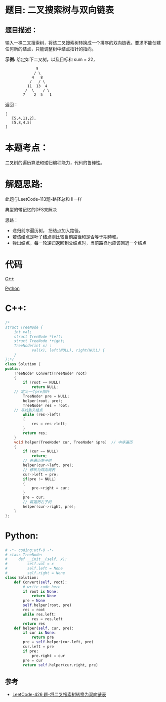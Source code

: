 # 题目: 二叉搜索树与双向链表
## 题目描述：
输入一棵二叉搜索树，将该二叉搜索树转换成一个排序的双向链表。要求不能创建任何新的结点，只能调整树中结点指针的指向。

**示例:**
给定如下二叉树，以及目标和 sum = 22，
```
              5
             / \
            4   8
           /   / \
          11  13  4
         /  \    / \
        7    2  5   1
```
返回：
```
[
   [5,4,11,2],
   [5,8,4,5]
]
```
# 本题考点：
  
  二叉树的遍历算法和递归编程能力，代码的鲁棒性。
  
# 解题思路:
  此题与LeetCode-113题-路径总和 II一样
  
  典型的带记忆的DFS来解决
  
  思路： 
  - 递归前序遍历树， 把结点加入路径。
  - 若该结点是叶子结点则比较当前路径和是否等于期待和。
  - 弹出结点，每一轮递归返回到父结点时，当前路径也应该回退一个结点
  
# 代码

[C++](./ConvertBinarySearchTree.cpp)

[Python](./ConvertBinarySearchTree.py)

# C++: 
### 
```c++
/*
struct TreeNode {
	int val;
	struct TreeNode *left;
	struct TreeNode *right;
	TreeNode(int x) :
			val(x), left(NULL), right(NULL) {
	}
};*/
class Solution {
public:
    TreeNode* Convert(TreeNode* root)
    {
        if (root == NULL)
            return NULL;
	// 定义一个pre指针
        TreeNode* pre = NULL;
        helper(root, pre);
        TreeNode* res = root; 
	// 寻找到头结点
        while (res->left)
        {
            res = res->left;
        }
        return res;
    }
    void helper(TreeNode* cur, TreeNode* &pre)  // 中序遍历
    {
        if (cur == NULL)
            return;
        // 先遍历左子树
        helper(cur->left, pre);
        // 修改为双向链表
        cur->left = pre;
        if(pre != NULL)
        {
            pre->right = cur;
        }
        pre = cur;
        // 再遍历右子树
        helper(cur->right, pre);
    }
};
```
# Python:
###  
```python
# -*- coding:utf-8 -*-
# class TreeNode:
#     def __init__(self, x):
#         self.val = x
#         self.left = None
#         self.right = None
class Solution:
    def Convert(self, root):
        # write code here
        if root is None:
            return None
        pre = None
        self.helper(root, pre)
        res = root
        while res.left:
            res = res.left
        return res
    def helper(self, cur, pre):
        if cur is None:
            return pre
        pre = self.helper(cur.left, pre)
        cur.left = pre
        if pre:
            pre.right = cur
        pre = cur
        return self.helper(cur.right, pre)
```
## 参考
  -  [LeetCode-426 题-将二叉搜索树转换为双向链表](https://github.com/bryceustc/LeetCode_Note/blob/master/cpp/Convert-Binary-Search-Tree-To-Sorted-Doubly-Lnked-List/README.md)

